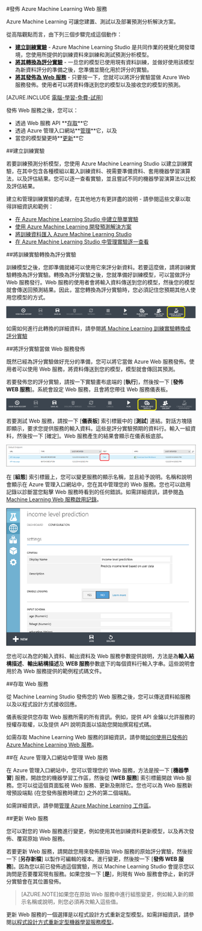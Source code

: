 <properties 
	pageTitle="發佈 Machine Learning Web 服務 | Microsoft Azure" 
	description="如何將訓練實驗轉換為評分實驗，準備它以進行發佈，然後當做 Azure Machine Learning Web 服務發佈。" 
	services="machine-learning" 
	documentationCenter="" 
	authors="garyericson" 
	manager="paulettm" 
	editor="cgronlun"/>

<tags 
	ms.service="machine-learning" 
	ms.workload="data-services" 
	ms.tgt_pltfrm="na" 
	ms.devlang="na" 
	ms.topic="article" 
	ms.date="05/27/2015" 
	ms.author="garye"/>

#發佈 Azure Machine Learning Web 服務

Azure Machine Learning 可讓您建置、測試以及部署預測分析解決方案。

從高階觀點而言，由下列三個步驟完成這個動作：

- **[建立訓練實驗]** - Azure Machine Learning Studio 是共同作業的視覺化開發環境，您使用所提供的訓練資料來訓練和測試預測分析模型。
- **[將其轉換為評分實驗]** - 一旦您的模型已使用現有資料訓練，並做好使用該模型為新資料評分的準備之後，您準備並簡化用於評分的實驗。
- **[將其發佈為 Web 服務]** - 只要按一下，您就可以將評分實驗當做 Azure Web 服務發佈。使用者可以將資料傳送到您的模型以及接收您的模型的預測。

[AZURE.INCLUDE [電腦-學習-免費-試用](../../includes/machine-learning-free-trial.md)]

發佈 Web 服務之後，您可以：

- 透過 Web 服務 API **[存取]**它
- 透過 Azure 管理入口網站**[管理]**它，以及
- 當您的模型變更時**[更新]**它

[建立訓練實驗]: #create-a-training-experiment
[將其轉換為評分實驗]: #convert-the-training-experiment-to-a-scoring-experiment
[將其發佈為 Web 服務]: #publish-the-scoring-experiment-as-a-web-service
[存取]: #access-the-web-service
[管理]: #manage-the-web-service-in-the-azure-management-portal
[更新]: #update-the-web-service


##建立訓練實驗

若要訓練預測分析模型，您使用 Azure Machine Learning Studio 以建立訓練實驗，在其中包含各種模組以載入訓練資料、視需要準備資料、套用機器學習演算法，以及評估結果。您可以逐一查看實驗，並且嘗試不同的機器學習演算法以比較及評估結果。

建立和管理訓練實驗的處理，在其他地方有更詳盡的說明 - 請參閱這些文章以取得詳細資訊和範例：

- [在 Azure Machine Learning Studio 中建立簡單實驗](machine-learning-create-experiment.md)
- [使用 Azure Machine Learning 開發預測解決方案](machine-learning-walkthrough-develop-predictive-solution.md)
- [將訓練資料匯入 Azure Machine Learning Studio](machine-learning-import-data.md)
- [在 Azure Machine Learning Studio 中管理實驗逐一查看](machine-learning-manage-experiment-iterations.md)

##將訓練實驗轉換為評分實驗

訓練模型之後，您即準備就緒可以使用它來評分新資料。若要這麼做，請將訓練實驗轉換為評分實驗。轉換為評分實驗之後，您就準備好訓練模型，可以當做評分 Web 服務發行。Web 服務的使用者會將輸入資料傳送到您的模型，然後您的模型就會傳送回預測結果。因此，當您轉換為評分實驗時，您必須記住您預期其他人使用您模型的方式。

![轉換為評分實驗](./media/machine-learning-publish-a-machine-learning-web-service/figure-1.png)

如需如何進行此轉換的詳細資料，請參閱[將 Machine Learning 訓練實驗轉換成評分實驗](machine-learning-convert-training-experiment-to-scoring-experiment.md)


##將評分實驗當做 Web 服務發佈

既然已經為評分實驗做好充分的準備，您可以將它當做 Azure Web 服務發佈。使用者可以使用 Web 服務，將資料傳送到您的模型，模型就會傳回其預測。

若要發佈您的評分實驗，請按一下實驗畫布底端的 [**執行**]，然後按一下 [**發佈 WEB 服務**]。系統會設定 Web 服務，且會將您帶往 Web 服務儀表板。

![發佈 Web 服務](./media/machine-learning-publish-a-machine-learning-web-service/figure-2.png)

若要測試 Web 服務，請按一下 [**儀表板**] 索引標籤中的 [**測試**] 連結。對話方塊隨即顯示，要求您提供服務的輸入資料。這些是評分實驗預期的資料行。輸入一組資料，然後按一下 [確定]。Web 服務產生的結果會顯示在儀表板底部。

![測試 Web 服務](./media/machine-learning-publish-a-machine-learning-web-service/figure-3.png)

在 [**組態**] 索引標籤上，您可以變更服務的顯示名稱，並且給予說明。名稱和說明會顯示在 Azure 管理入口網站中，您在其中管理您的 Web 服務。您也可以啟用記錄以診斷當您點擊 Web 服務時看到的任何錯誤。如需詳細資訊，請參閱[為 Machine Learning Web 服務啟用記錄](machine-learning-web-services-logging.md)。

![設定 Web 服務](./media/machine-learning-publish-a-machine-learning-web-service/figure-4.png)

您也可以為您的輸入資料、輸出資料及 Web 服務參數提供說明，方法是為**輸入結構描述**、**輸出結構描述**及 **WEB 服務**參數底下的每個資料行輸入字串。這些說明會用於為 Web 服務提供的範例程式碼文件。

##存取 Web 服務

從 Machine Learning Studio 發佈您的 Web 服務之後，您可以傳送資料給服務以及以程式設計方式接收回應。

儀表板提供您存取 Web 服務所需的所有資訊。例如，提供 API 金鑰以允許服務的授權存取權，以及提供 API 說明頁面以協助您開始撰寫程式碼。

如需存取 Machine Learning Web 服務的詳細資訊，請參閱[如何使用已發佈的 Azure Machine Learning Web 服務](machine-learning-consume-web-services.md)。


##在 Azure 管理入口網站中管理 Web 服務

在 Azure 管理入口網站中，您可以管理您的 Web 服務，方法是按一下 [**機器學習**] 服務，開啟您的機器學習工作區，然後從 [**WEB 服務**] 索引標籤開啟 Web 服務。您可以從這個頁面監視 Web 服務、更新及刪除它。您也可以為 Web 服務新增預設端點 (在您發佈服務時建立) 之外的第二個端點。

如需詳細資訊，請參閱[管理 Azure Machine Learning 工作區](machine-learning-manage-workspace.md)。<!-- When this article gets published, fix the link and uncomment
For more information on how to manage Azure Machine Learning web service endpoints using the REST API, see **Azure machine learning web service endpoints**. 
-->


##更新 Web 服務

您可以對您的 Web 服務進行變更，例如使用其他訓練資料更新模型，以及再次發佈、覆寫原始 Web 服務。

若要更新 Web 服務，請開啟您用來發佈原始 Web 服務的原始評分實驗，然後按一下 [**另存新檔**] 以製作可編輯的複本。進行變更，然後按一下 [**發佈 WEB 服務**]。因為您以前已發佈過這個實驗，所以 Machine Learning Studio 會提示您以詢問是否要覆寫現有服務。如果您按一下 [**是**]，則現有 Web 服務會停止，新的評分實驗會在其位置發佈。

> [AZURE.NOTE]如果您在原始 Web 服務中進行組態變更，例如輸入新的顯示名稱或說明，則您必須再次輸入這些值。

更新 Web 服務的一個選擇是以程式設計方式重新定型模型。如需詳細資訊，請參閱[以程式設計方式重新定型機器學習服務模型](machine-learning-retrain-models-programmatically.md)。

<!---HONumber=July15_HO2-->